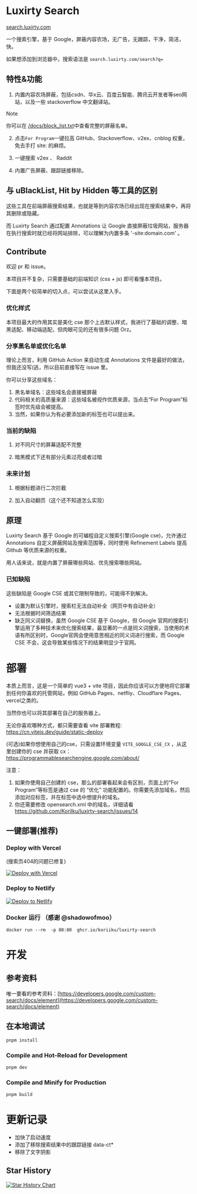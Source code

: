 # Luxirty Search

[search.luxirty.com](https://search.luxirty.com)

一个搜索引擎，基于 Google，屏蔽内容农场，无广告，无跟踪，干净，简洁，快。

如果想添加到浏览器中，搜索语法是 `search.luxirty.com/search?q=`

## 特性&功能
1. 内置内容农场屏蔽，包括csdn、华x云、百度云智能、腾讯云开发者等seo网站，以及一些 stackoverflow 中文翻译站。

> [!NOTE]  
> 你可以在 [/docs/block_list.txt](/docs/block_list.txt)中查看完整的屏蔽名单。

2. 点击`For Program`一键拉高 GitHub、Stackoverflow、v2ex、cnblog 权重，免去手打 site: 的麻烦。

3. 一键搜索 v2ex 、 Raddit

4. 内置广告屏蔽、跟踪链接移除。

## 与 uBlackList, Hit by Hidden 等工具的区别

这些工具在前端屏蔽搜索结果，也就是等到内容农场已经出现在搜索结果中，再将其删除或隐藏。

而 Luxirty Search 通过配置 Annotations 让 Google 直接屏蔽垃圾网站，服务器在执行搜索时就已经将网站排除，可以理解为内置多条 '-site:domain.com' 。

## Contribute
欢迎 pr 和 issue。

本项目并不复杂，只需要基础的前端知识 (css + js) 即可看懂本项目。

下面是两个较简单的切入点，可以尝试从这里入手。

### 优化样式
本项目最大的作用其实是美化 cse 那个上古默认样式，我进行了基础的调整、暗黑适配、移动端适配，但肉眼可见的还有很多问题 Orz。

### 分享黑名单或优化名单
理论上而言，利用 GitHub Action 来自动生成 Annotations 文件是最好的做法，但我还没写(逃，所以目前直接写在 issue 里。

你可以分享这些域名：
1. 黑名单域名：这些域名会直接被屏蔽
2. 代码相关的高质量来源：这些域名被视作优质来源，当点击“For Program”标签时优先级会被提高。
3. 当然，如果你认为有必要添加新的标签也可以提出来。

### 当前的缺陷
1. 对不同尺寸的屏幕适配不完整

2. 暗黑模式下还有部分元素过亮或者过暗

### 未来计划

1. 根据标题进行二次拦截

2. 加入自动翻页（这个还不知道怎么实现）


## 原理

Luxirty Search 基于 Google 的可编程自定义搜索引擎(Google cse)，允许通过 Annotations 自定义屏蔽网站及搜索范围等，同时使用 Refinement Labels 提高 Github 等优质来源的权重。

用人话来说，就是内置了屏蔽哪些网站、优先搜索哪些网站。

### 已知缺陷
这些缺陷是 Google CSE 或其它限制导致的，可能得不到解决。
- 设置为默认引擎时，搜索栏无法自动补全（网页中有自动补全）
- 无法根据时间筛选结果
- 缺乏同义词替换，虽然 Google CSE 基于 Google，但 Google 官网的搜索引擎运用了多种技术来优化搜索结果，最显著的一点是同义词搜索，当使用的术语有所区别时，Google官网会使用意思相近的同义词进行搜索，而 Google CSE 不会，这会导致某些情况下的结果明显少于官网。

# 部署

本质上而言，这是一个简单的 vue3 + vite 项目，因此你应该可以方便地将它部署到任何你喜欢的托管网站，例如 GitHub Pages、netfliy、Cloudflare Pages、vercel之类的。

当然你也可以将其部署在自己的服务器上。

无论你喜欢哪种方式，都只需要查看 vite 部署教程: https://cn.vitejs.dev/guide/static-deploy

(可选)如果你想使用自己的cse，只需设置环境变量 `VITE_GOOGLE_CSE_CX` ，从这里创建你的 cse 并获取 cx： https://programmablesearchengine.google.com/about/

注意：
1. 如果你使用自己创建的 cse，那么的部署看起来会有区别，页面上的“For Program”等标签是通过 cse 的 “优化” 功能配置的。你需要先添加域名，然后添加对应标签，并在标签中选中想提升的域名。
2. 你还需要修改 opensearch.xml 中的域名，详细请看 https://github.com/KoriIku/luxirty-search/issues/14

## 一键部署(推荐)
### Deploy with Vercel
(搜索页404的问题已修复)

[![Deploy with Vercel](https://vercel.com/button)](https://vercel.com/new/clone?repository-url=https%3A%2F%2Fgithub.com%2FKoriIku%2Fluxiry-search&project-name=luxirty-search&repository-name=luxirty-search)

### Deploy to Netlify
[![Deploy to Netlify](https://www.netlify.com/img/deploy/button.svg)](https://app.netlify.com/start/deploy?repository=https://github.com/KoriIku/luxirty-search)

### Docker 运行 （感谢 @shadowofmoo）
`docker run --rm  -p 80:80  ghcr.io/koriiku/luxirty-search`

# 开发

## 参考资料
唯一要看的参考资料：[https://developers.google.com/custom-search/docs/element](https://developers.google.com/custom-search/docs/element)

## 在本地调试

```sh
pnpm install
```

### Compile and Hot-Reload for Development

```sh
pnpm dev
```

### Compile and Minify for Production

```sh
pnpm build
```


# 更新记录
- 加快了启动速度
- 添加了移除搜索结果中的跟踪链接 data-ct*
- 移除了文字阴影

## Star History

<a href="https://star-history.com/#KoriIku/luxirty-search&Date">
 <picture>
   <source media="(prefers-color-scheme: dark)" srcset="https://api.star-history.com/svg?repos=KoriIku/luxirty-search&type=Date&theme=dark" />
   <source media="(prefers-color-scheme: light)" srcset="https://api.star-history.com/svg?repos=KoriIku/luxirty-search&type=Date" />
   <img alt="Star History Chart" src="https://api.star-history.com/svg?repos=KoriIku/luxirty-search&type=Date" />
 </picture>
</a>
